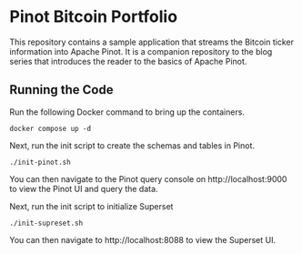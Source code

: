 # Pinot Bitcoin Portfolio  

This repository contains a sample application that streams the Bitcoin ticker information into Apache Pinot. It is a companion 
repository to the blog series that introduces the reader to the basics of Apache Pinot.

## Running the Code  

Run the following Docker command to bring up the containers.  

```shell
docker compose up -d
```

Next, run the init script to create the schemas and tables in Pinot.  

```shell
./init-pinot.sh
```

You can then navigate to the Pinot query console on http://localhost:9000 to view the Pinot UI and query the data.

Next, run the init script to initialize Superset

```shell
./init-supreset.sh
```

You can then navigate to http://localhost:8088 to view the Superset UI.
